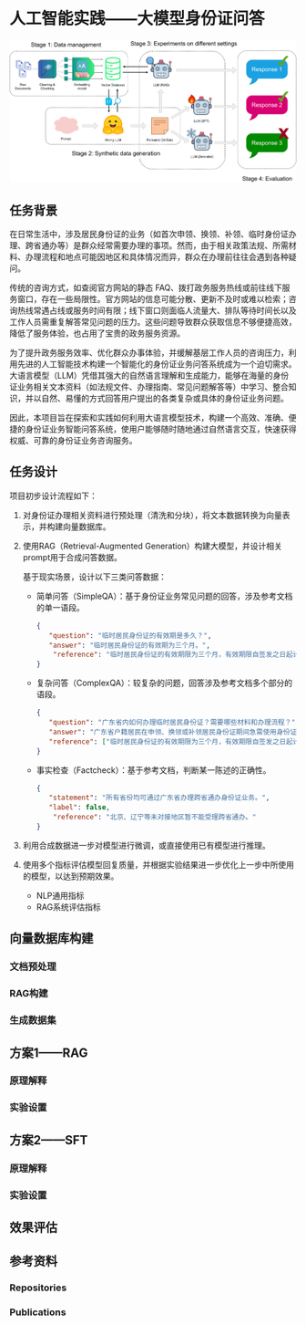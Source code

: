 # 人工智能实践——大模型身份证问答

![IDcard.drawio](./IDcard.drawio.png)

## 任务背景

在日常生活中，涉及居民身份证的业务（如首次申领、换领、补领、临时身份证办理、跨省通办等）是群众经常需要办理的事项。然而，由于相关政策法规、所需材料、办理流程和地点可能因地区和具体情况而异，群众在办理前往往会遇到各种疑问。

传统的咨询方式，如查阅官方网站的静态 FAQ、拨打政务服务热线或前往线下服务窗口，存在一些局限性。官方网站的信息可能分散、更新不及时或难以检索；咨询热线常遇占线或服务时间有限；线下窗口则面临人流量大、排队等待时间长以及工作人员需重复解答常见问题的压力。这些问题导致群众获取信息不够便捷高效，降低了服务体验，也占用了宝贵的政务服务资源。

为了提升政务服务效率、优化群众办事体验，并缓解基层工作人员的咨询压力，利用先进的人工智能技术构建一个智能化的身份证业务问答系统成为一个迫切需求。大语言模型（LLM）凭借其强大的自然语言理解和生成能力，能够在海量的身份证业务相关文本资料（如法规文件、办理指南、常见问题解答等）中学习、整合知识，并以自然、易懂的方式回答用户提出的各类复杂或具体的身份证业务问题。

因此，本项目旨在探索和实践如何利用大语言模型技术，构建一个高效、准确、便捷的身份证业务智能问答系统，使用户能够随时随地通过自然语言交互，快速获得权威、可靠的身份证业务咨询服务。

## 任务设计

项目初步设计流程如下：

1. 对身份证办理相关资料进行预处理（清洗和分块），将文本数据转换为向量表示，并构建向量数据库。

2. 使用RAG（Retrieval-Augmented Generation）构建大模型，并设计相关prompt用于合成问答数据。

   基于现实场景，设计以下三类问答数据：

   - 简单问答（SimpleQA）：基于身份证业务常见问题的回答，涉及参考文档的单一语段。

     ```json
     {
     	"question": "临时居民身份证的有效期是多久？",
     	"answer": "临时居民身份证的有效期为三个月。",
         "reference": "临时居民身份证的有效期限为三个月，有效期限自签发之日起计算。"
     }
     ```

   - 复杂问答（ComplexQA）：较复杂的问题，回答涉及参考文档多个部分的语段。

     ```json
     {
     	"question": "广东省内如何办理临时居民身份证？需要哪些材料和办理流程？",
     	"answer": "广东省户籍居民在申领、换领或补领居民身份证期间急需使用身份证件的，可携带《居民身份证领取凭证》原件、户口簿原件及复印件、近期免冠彩色照片1张，前往户籍所在地或现居住地公安机关户政窗口申请办理临时居民身份证，缴纳10元工本费后即可现场领取，该临时身份证有效期为3个月。",
     	"reference": ["临时居民身份证的有效期限为三个月，有效期限自签发之日起计算。", "公民申请领取临时居民身份证应当缴纳证件工本费。工本费标准由国务院价格主管部门会同国务院财政部门核定。", "广东省户籍居民可在省内任一公安机关户政窗口办理临时居民身份证业务，实现全省通办。"]
     }
     ```

   - 事实检查（Factcheck）：基于参考文档，判断某一陈述的正确性。

     ```json
     {
     	"statement": "所有省份均可通过广东省办理跨省通办身份证业务。",
     	"label": false,
         "reference": "北京、辽宁等未对接地区暂不能受理跨省通办。"
     }
     ```

3. 利用合成数据进一步对模型进行微调，或直接使用已有模型进行推理。

4. 使用多个指标评估模型回复质量，并根据实验结果进一步优化上一步中所使用的模型，以达到预期效果。

   - NLP通用指标
   - RAG系统评估指标

   

## 向量数据库构建

### 文档预处理

### RAG构建

### 生成数据集







## 方案1——RAG

### 原理解释

### 实验设置



## 方案2——SFT

### 原理解释

### 实验设置



## 效果评估

### 

## 参考资料

### Repositories



### Publications

[^1]: Lewis P, Perez E, Piktus A, et al. Retrieval-augmented generation for  knowledge-intensive nlp tasks[J]. Advances in neural information  processing systems, 2020, 33: 9459-9474.

[^2]: De Lima R T, Gupta S, Ramis C B, et al. Know Your RAG: Dataset Taxonomy and Generation Strategies for Evaluating RAG Systems[C]//Proceedings of the 31st International Conference on Computational Linguistics: Industry Track. 

[^3]: Es S, James J, Anke L E, et al. Ragas: Automated evaluation of retrieval augmented generation[C]//Proceedings of the 18th Conference of the European Chapter of the Association for Computational Linguistics: System Demonstrations. 2024: 150-158.

[^4]: Roychowdhury S, Soman S, Ranjani H G, et al. Evaluation of RAG Metrics  for Question Answering in the Telecom Domain[J]. CoRR, 2024.
